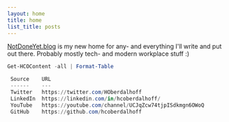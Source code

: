 ```yaml
---
layout: home
title: home
list_title: posts
---
```


[NotDoneYet.blog](https://notdoneyet.blog) is my new home for any- and everything I'll write and put out there. Probably mostly tech- and modern workplace stuff :)

```powershell
Get-HCOContent -all | Format-Table

 Source    URL
 ------    ---
 Twitter   https://twitter.com/HOberdalhoff
 LinkedIn  https://linkedin.com/in/hcoberdalhoff/
 YouTube   https://youtube.com/channel/UCJqZcw74tjpISdkmgn6OWoQ
 GitHub    https://github.com/hcoberdalhoff
```


